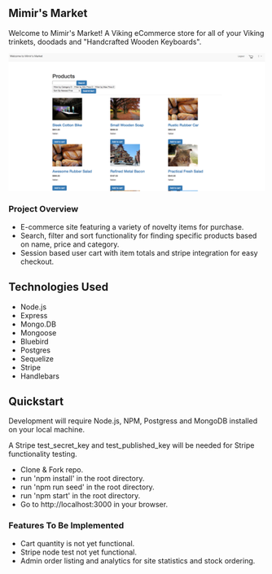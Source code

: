 ## Mimir's Market

Welcome to Mimir's Market! A Viking eCommerce store for all of your Viking trinkets, doodads and "Handcrafted Wooden Keyboards".

![welcome screenshot](https://github.com/Seeker0/project_mimirs_market/blob/master/public/images/screenshot.png)

### Project Overview

* E-commerce site featuring a variety of novelty items for purchase.
* Search, filter and sort functionality for finding specific products based on name, price and category.
* Session based user cart with item totals and stripe integration for easy checkout.

## Technologies Used

* Node.js
* Express
* Mongo.DB
* Mongoose
* Bluebird
* Postgres
* Sequelize
* Stripe
* Handlebars

## Quickstart

Development will require Node.js, NPM, Postgress and MongoDB installed on your local machine.

A Stripe test_secret_key and test_published_key will be needed for Stripe functionality testing.

* Clone & Fork repo.
* run 'npm install' in the root directory.
* run 'npm run seed' in the root directory.
* run 'npm start' in the root directory.
* Go to http://localhost:3000 in your browser.

### Features To Be Implemented

* Cart quantity is not yet functional.
* Stripe node test not yet functional.
* Admin order listing and analytics for site statistics and stock ordering.
